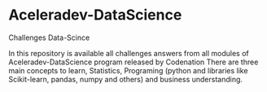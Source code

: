 # Aceleradev-DataScience

Challenges Data-Scince

In this repository is available all challenges answers from all modules of Aceleradev-DataScience program released by Codenation
There are three main concepts to learn, Statistics, Programing (python and libraries like Scikit-learn, pandas, numpy and others) and business understanding.

